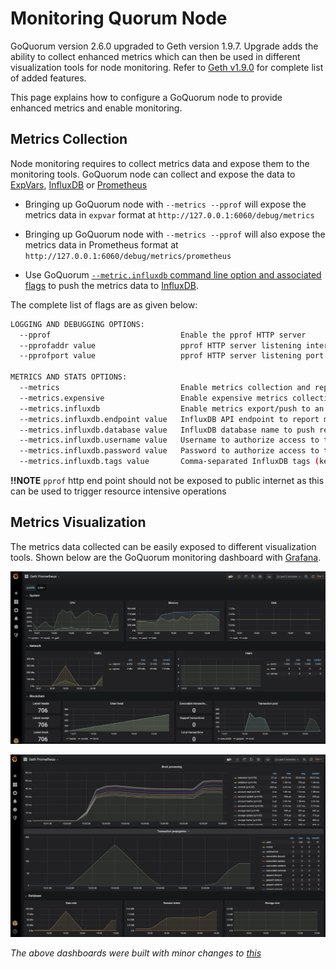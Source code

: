 # Monitoring Quorum Node

GoQuorum version 2.6.0 upgraded to Geth version 1.9.7.
Upgrade adds the ability to collect enhanced metrics which can then be used in different visualization tools for node monitoring.
Refer to [Geth v1.9.0](https://blog.ethereum.org/2019/07/10/geth-v1-9-0/) for complete list of added features.

This page explains how to configure a GoQuorum node to provide enhanced metrics and enable monitoring.

## Metrics Collection

Node monitoring requires to collect metrics data and expose them to the monitoring tools.
GoQuorum node can collect and expose the data to [ExpVars](https://golang.org/pkg/expvar/), [InfluxDB](https://www.influxdata.com/products/influxdb-overview/) or [Prometheus](https://prometheus.io/)

* Bringing up GoQuorum node with `--metrics --pprof` will expose the metrics data in `expvar` format at `http://127.0.0.1:6060/debug/metrics`

* Bringing up GoQuorum node with `--metrics --pprof` will also expose the metrics data in Prometheus format at `http://127.0.0.1:6060/debug/metrics/prometheus`

* Use GoQuorum [`--metric.influxdb` command line option and associated flags](#command-line-options) to push the metrics data to [InfluxDB](https://www.influxdata.com/products/influxdb-overview/).

The complete list of flags are as given below:

```bash
LOGGING AND DEBUGGING OPTIONS:
  --pprof                             Enable the pprof HTTP server
  --pprofaddr value                   pprof HTTP server listening interface (default: "127.0.0.1")
  --pprofport value                   pprof HTTP server listening port (default: 6060)
  
METRICS AND STATS OPTIONS:
  --metrics                           Enable metrics collection and reporting
  --metrics.expensive                 Enable expensive metrics collection and reporting
  --metrics.influxdb                  Enable metrics export/push to an external InfluxDB database
  --metrics.influxdb.endpoint value   InfluxDB API endpoint to report metrics to (default: "http://localhost:8086")
  --metrics.influxdb.database value   InfluxDB database name to push reported metrics to (default: "geth")
  --metrics.influxdb.username value   Username to authorize access to the database (default: "test")
  --metrics.influxdb.password value   Password to authorize access to the database (default: "test")
  --metrics.influxdb.tags value       Comma-separated InfluxDB tags (key/values) attached to all measurements (default: "host=localhost")
```

**!!NOTE** `pprof` http end point should not be exposed to public internet as this can be used to trigger resource intensive operations

## Metrics Visualization

The metrics data collected can be easily exposed to different visualization tools. Shown below are the GoQuorum monitoring dashboard with [Grafana](https://grafana.com/).

![dashboard-1](../../images/dashboard_grafana_1.png)

![dashboard-1](../../images/dashboard_grafana_2.png)

*The above dashboards were built with minor changes to [this](https://github.com/karalabe/geth-prometheus)*
